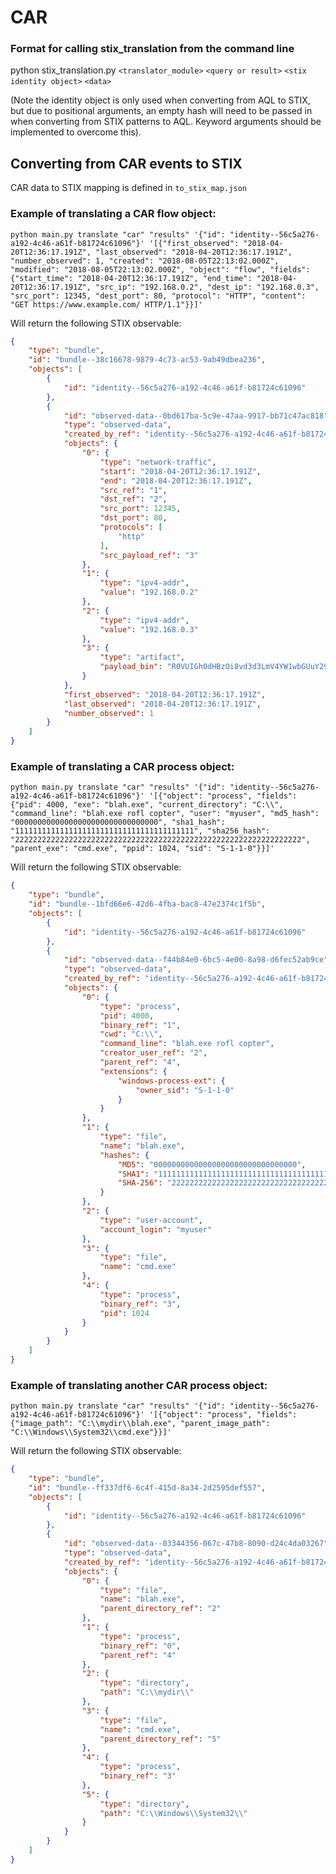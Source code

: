 # CAR

### Format for calling stix_translation from the command line

python stix_translation.py `<translator_module>` `<query or result>` `<stix identity object>` `<data>`

(Note the identity object is only used when converting from AQL to STIX, but due to positional arguments, an empty hash will need to be passed in when converting from STIX patterns to AQL. Keyword arguments should be implemented to overcome this).

## Converting from CAR events to STIX

CAR data to STIX mapping is defined in `to_stix_map.json`

### Example of translating a CAR flow object:

`python main.py translate "car" "results" '{"id": "identity--56c5a276-a192-4c46-a61f-b81724c61096"}' '[{"first_observed": "2018-04-20T12:36:17.191Z", "last_observed": "2018-04-20T12:36:17.191Z", "number_observed": 1, "created": "2018-08-05T22:13:02.000Z", "modified": "2018-08-05T22:13:02.000Z", "object": "flow", "fields": {"start_time": "2018-04-20T12:36:17.191Z", "end_time": "2018-04-20T12:36:17.191Z", "src_ip": "192.168.0.2", "dest_ip": "192.168.0.3", "src_port": 12345, "dest_port": 80, "protocol": "HTTP", "content": "GET https://www.example.com/ HTTP/1.1"}}]'`

Will return the following STIX observable:

```json
{
    "type": "bundle",
    "id": "bundle--38c16678-9879-4c73-ac53-9ab49dbea236",
    "objects": [
        {
            "id": "identity--56c5a276-a192-4c46-a61f-b81724c61096"
        },
        {
            "id": "observed-data--0bd617ba-5c9e-47aa-9917-bb71c47ac818",
            "type": "observed-data",
            "created_by_ref": "identity--56c5a276-a192-4c46-a61f-b81724c61096",
            "objects": {
                "0": {
                    "type": "network-traffic",
                    "start": "2018-04-20T12:36:17.191Z",
                    "end": "2018-04-20T12:36:17.191Z",
                    "src_ref": "1",
                    "dst_ref": "2",
                    "src_port": 12345,
                    "dst_port": 80,
                    "protocols": [
                        "http"
                    ],
                    "src_payload_ref": "3"
                },
                "1": {
                    "type": "ipv4-addr",
                    "value": "192.168.0.2"
                },
                "2": {
                    "type": "ipv4-addr",
                    "value": "192.168.0.3"
                },
                "3": {
                    "type": "artifact",
                    "payload_bin": "R0VUIGh0dHBzOi8vd3d3LmV4YW1wbGUuY29tLyBIVFRQLzEuMQ=="
                }
            },
            "first_observed": "2018-04-20T12:36:17.191Z",
            "last_observed": "2018-04-20T12:36:17.191Z",
            "number_observed": 1
        }
    ]
}
```

### Example of translating a CAR process object:

`python main.py translate "car" "results" '{"id": "identity--56c5a276-a192-4c46-a61f-b81724c61096"}' '[{"object": "process", "fields": {"pid": 4000, "exe": "blah.exe", "current_directory": "C:\\", "command_line": "blah.exe rofl copter", "user": "myuser", "md5_hash": "00000000000000000000000000000000", "sha1_hash": "1111111111111111111111111111111111111111", "sha256_hash": "2222222222222222222222222222222222222222222222222222222222222222", "parent_exe": "cmd.exe", "ppid": 1024, "sid": "S-1-1-0"}}]'`

Will return the following STIX observable:

```json
{
    "type": "bundle",
    "id": "bundle--1bfd66e6-42d6-4fba-bac8-47e2374c1f5b",
    "objects": [
        {
            "id": "identity--56c5a276-a192-4c46-a61f-b81724c61096"
        },
        {
            "id": "observed-data--f44b84e0-6bc5-4e00-8a98-d6fec52ab9ce",
            "type": "observed-data",
            "created_by_ref": "identity--56c5a276-a192-4c46-a61f-b81724c61096",
            "objects": {
                "0": {
                    "type": "process",
                    "pid": 4000,
                    "binary_ref": "1",
                    "cwd": "C:\\",
                    "command_line": "blah.exe rofl copter",
                    "creator_user_ref": "2",
                    "parent_ref": "4",
                    "extensions": {
                        "windows-process-ext": {
                            "owner_sid": "S-1-1-0"
                        }
                    }
                },
                "1": {
                    "type": "file",
                    "name": "blah.exe",
                    "hashes": {
                        "MD5": "00000000000000000000000000000000",
                        "SHA1": "1111111111111111111111111111111111111111",
                        "SHA-256": "2222222222222222222222222222222222222222222222222222222222222222"
                    }
                },
                "2": {
                    "type": "user-account",
                    "account_login": "myuser"
                },
                "3": {
                    "type": "file",
                    "name": "cmd.exe"
                },
                "4": {
                    "type": "process",
                    "binary_ref": "3",
                    "pid": 1024
                }
            }
        }
    ]
}
```

### Example of translating another CAR process object:

`python main.py translate "car" "results" '{"id": "identity--56c5a276-a192-4c46-a61f-b81724c61096"}' '[{"object": "process", "fields": {"image_path": "C:\\mydir\\blah.exe", "parent_image_path": "C:\\Windows\\System32\\cmd.exe"}}]'`

Will return the following STIX observable:

```json
{
    "type": "bundle",
    "id": "bundle--ff337df6-6c4f-415d-8a34-2d2595def557",
    "objects": [
        {
            "id": "identity--56c5a276-a192-4c46-a61f-b81724c61096"
        },
        {
            "id": "observed-data--03344356-067c-47b8-8090-d24c4da03267",
            "type": "observed-data",
            "created_by_ref": "identity--56c5a276-a192-4c46-a61f-b81724c61096",
            "objects": {
                "0": {
                    "type": "file",
                    "name": "blah.exe",
                    "parent_directory_ref": "2"
                },
                "1": {
                    "type": "process",
                    "binary_ref": "0",
                    "parent_ref": "4"
                },
                "2": {
                    "type": "directory",
                    "path": "C:\\mydir\\"
                },
                "3": {
                    "type": "file",
                    "name": "cmd.exe",
                    "parent_directory_ref": "5"
                },
                "4": {
                    "type": "process",
                    "binary_ref": "3"
                },
                "5": {
                    "type": "directory",
                    "path": "C:\\Windows\\System32\\"
                }
            }
        }
    ]
}
```

